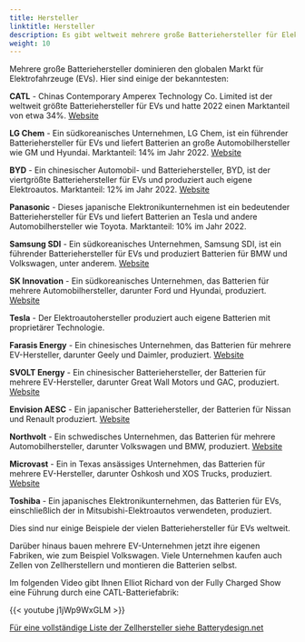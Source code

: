 ```yaml
---
title: Hersteller
linktitle: Hersteller
description: Es gibt weltweit mehrere große Batteriehersteller für Elektrofahrzeuge (EVs).
weight: 10
---
```

<!-- markdownlint-disable MD033 -->

Mehrere große Batteriehersteller dominieren den globalen Markt für Elektrofahrzeuge (EVs). Hier sind einige der bekanntesten:

**CATL** - Chinas Contemporary Amperex Technology Co. Limited ist der weltweit größte Batteriehersteller für EVs und hatte 2022 einen Marktanteil von etwa 34%. [Website](https://www.catl.com/en/)

**LG Chem** - Ein südkoreanisches Unternehmen, LG Chem, ist ein führender Batteriehersteller für EVs und liefert Batterien an große Automobilhersteller wie GM und Hyundai. Marktanteil: 14% im Jahr 2022. [Website](https://www.lgchem.com/)

**BYD** - Ein chinesischer Automobil- und Batteriehersteller, BYD, ist der viertgrößte Batteriehersteller für EVs und produziert auch eigene Elektroautos. Marktanteil: 12% im Jahr 2022. [Website](https://www.bydglobal.com/)

**Panasonic** - Dieses japanische Elektronikunternehmen ist ein bedeutender Batteriehersteller für EVs und liefert Batterien an Tesla und andere Automobilhersteller wie Toyota. Marktanteil: 10% im Jahr 2022.

**Samsung SDI** - Ein südkoreanisches Unternehmen, Samsung SDI, ist ein führender Batteriehersteller für EVs und produziert Batterien für BMW und Volkswagen, unter anderem. [Website](https://www.samsungsdi.com/)

**SK Innovation** - Ein südkoreanisches Unternehmen, das Batterien für mehrere Automobilhersteller, darunter Ford und Hyundai, produziert. [Website](https://www.skinnovation.com/)

**Tesla** - Der Elektroautohersteller produziert auch eigene Batterien mit proprietärer Technologie.

**Farasis Energy** - Ein chinesisches Unternehmen, das Batterien für mehrere EV-Hersteller, darunter Geely und Daimler, produziert. [Website](https://www.farasis-energy.com/)

**SVOLT Energy** - Ein chinesischer Batteriehersteller, der Batterien für mehrere EV-Hersteller, darunter Great Wall Motors und GAC, produziert. [Website](https://svolt-eu.com/)

**Envision AESC** - Ein japanischer Batteriehersteller, der Batterien für Nissan und Renault produziert. [Website](https://www.envision-aesc.com/en/)

**Northvolt** - Ein schwedisches Unternehmen, das Batterien für mehrere Automobilhersteller, darunter Volkswagen und BMW, produziert. [Website](https://northvolt.com/)

**Microvast** - Ein in Texas ansässiges Unternehmen, das Batterien für mehrere EV-Hersteller, darunter Oshkosh und XOS Trucks, produziert. [Website](https://microvast.com/)

**Toshiba** - Ein japanisches Elektronikunternehmen, das Batterien für EVs, einschließlich der in Mitsubishi-Elektroautos verwendeten, produziert.

Dies sind nur einige Beispiele der vielen Batteriehersteller für EVs weltweit.

Darüber hinaus bauen mehrere EV-Unternehmen jetzt ihre eigenen Fabriken, wie zum Beispiel Volkswagen. Viele Unternehmen kaufen auch Zellen von Zellherstellern und montieren die Batterien selbst.

Im folgenden Video gibt Ihnen Elliot Richard von der Fully Charged Show eine Führung durch eine CATL-Batteriefabrik:

{{< youtube j1jWp9WxGLM >}}

[Für eine vollständige Liste der Zellhersteller siehe Batterydesign.net](https://www.batterydesign.net/battery-cell/cell-manufacturers/)
